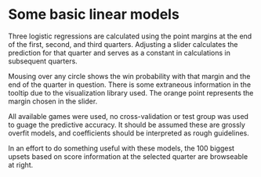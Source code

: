 # Some basic linear models

Three logistic regressions are calculated using the point margins at the end of the first, second, and third quarters. Adjusting a slider calculates the prediction for that quarter and serves as a constant in calculations in subsequent quarters.

Mousing over any circle shows the win probability with that margin and the end of the quarter in question. There is some extraneous information in the tooltip due to the visualization library used. The orange point represents the margin chosen in the slider.

All available games were used, no cross-validation or test group was used to guage the predictive accuracy. It should be assumed these are grossly overfit models, and coefficients should be interpreted as rough guidelines.

In an effort to do something useful with these models, the 100 biggest upsets based on score information at the selected quarter are browseable at right.

